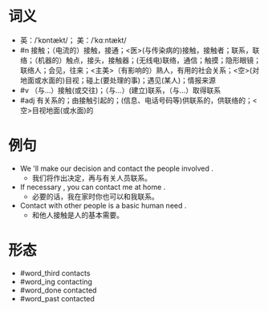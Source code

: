 # 词义
- 英：/ˈkɒntækt/； 美：/ˈkɑːntækt/
- #n 接触；（电流的）接触，接通；<医>(与传染病的)接触，接触者；联系，联络；（机器的）触点，接头，接触器；(无线电)联络，通信；触摸；隐形眼镜；联络人；会见，往来；<主美>（有影响的）熟人，有用的社会关系；<空>(对地面或水面的)目视；碰上(要处理的事)；遇见(某人)；情报来源
- #v （与…）接触(或交往)；（与…）(建立)联系，（与…）取得联系
- #adj 有关系的；由接触引起的；(信息、电话号码等)供联系的，供联络的；<空>目视地面(或水面)的
# 例句
- We 'll make our decision and contact the people involved .
	- 我们将作出决定，再与有关人员联系。
- If necessary , you can contact me at home .
	- 必要的话，我在家时你也可以和我联系。
- Contact with other people is a basic human need .
	- 和他人接触是人的基本需要。
# 形态
- #word_third contacts
- #word_ing contacting
- #word_done contacted
- #word_past contacted
